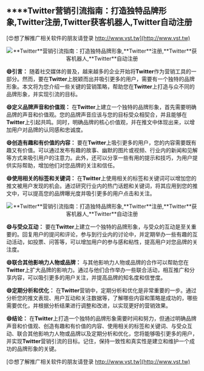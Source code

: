 ## ****Twitter**营销引流指南：打造独特品牌形象,**Twitter**注册,**Twitter**获客机器人,**Twitter**自动注册**

[😍想了解推广相关软件的朋友请登录 http://www.vst.tw](http://www.vst.tw)

 <center><img src="https://vst.tw/MP4/tuiguang/png/6.png" alt="**Twitter**营销引流指南：打造独特品牌形象,**Twitter**注册,**Twitter**获客机器人,**Twitter**自动注册"></center>

**😄引言：**
随着社交媒体的普及，越来越多的企业开始将**Twitter**作为营销工具的一部分。然而，要在**Twitter**上脱颖而出并吸引更多的用户，需要有一个独特的品牌形象。本文将为您介绍一些关键的营销策略，帮助您在**Twitter**上打造与众不同的品牌形象，并实现引流的目标。

**😄定义品牌声音和价值观：**
在**Twitter**上建立一个独特的品牌形象，首先需要明确品牌的声音和价值观。您的品牌声音应该与您的目标受众相契合，并且能够在**Twitter**上引起共鸣。同时，明确品牌的核心价值观，并在推文中体现出来，以增加用户对品牌的认同感和忠诚度。

**😄创造有趣和有价值的内容：**
要在**Twitter**上吸引更多的用户，您的内容需要既有趣又有价值。可以通过发布有趣的故事、幽默的图片或视频、行业内的新闻和见解等方式来吸引用户的注意力。此外，还可以分享一些有用的提示和技巧，为用户提供实际帮助，增加他们对您品牌的关注和信任。

**😄使用相关的标签和关键词：**
在**Twitter**上使用相关的标签和关键词可以增加您的推文被用户发现的机会。通过研究行业内的热门话题和关键词，将其应用到您的推文中，可以提高您的品牌曝光度并吸引更多的用户点击和关注。

 <center><img src="https://vst.tw/MP4/tuiguang/png/0.png" alt="**Twitter**营销引流指南：打造独特品牌形象,**Twitter**注册,**Twitter**获客机器人,**Twitter**自动注册"></center>

**😄与受众互动：**
要在**Twitter**上建立一个独特的品牌形象，与受众的互动是至关重要的。回复用户的提问和评论，参与到行业内的讨论中，并定期举办一些有趣的互动活动，如投票、问答等，可以增加用户的参与感和粘性，提高用户对您品牌的关注度。

**😄联合其他影响力人物或品牌：**
与其他影响力人物或品牌的合作可以帮助您在**Twitter**上扩大品牌的影响力。通过与他们合作举办一些联合活动，相互推广和分享内容，可以吸引更多的用户关注，并提高品牌的知名度和信誉度。

**😄定期分析和优化：**
在**Twitter**营销中，定期分析和优化是非常重要的一步。通过分析您的推文表现、用户互动和关注数据等，了解哪些内容和策略是成功的，哪些需要优化，并根据分析结果进行调整和改进，以实现更好的营销效果。

**😄结论：**
在**Twitter**上打造一个独特的品牌形象需要时间和努力，但通过明确品牌声音和价值观、创造有趣和有价值的内容、使用相关的标签和关键词、与受众互动、联合其他影响力人物或品牌以及定期分析和优化，您将能够吸引更多的用户，并实现**Twitter**营销引流的目标。记住，保持一致性和真实性是建立和维护一个成功的品牌形象的关键。

[😍想了解推广相关软件的朋友请登录 http://www.vst.tw](http://www.vst.tw)



